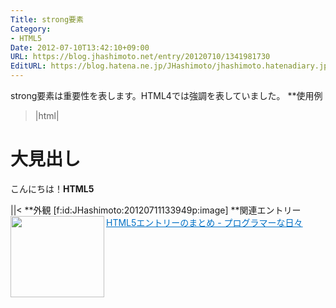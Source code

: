 ```yaml
---
Title: strong要素
Category:
- HTML5
Date: 2012-07-10T13:42:10+09:00
URL: https://blog.jhashimoto.net/entry/20120710/1341981730
EditURL: https://blog.hatena.ne.jp/JHashimoto/jhashimoto.hatenadiary.jp/atom/entry/12921228815717256054
---
```


strong要素は重要性を表します。HTML4では強調を表していました。
**使用例
>|html|
<!DOCTYPE html>
<html lang="ja">
<head>
<title>Hello! HTML5></title>
<meta charset="UTF-8">
</head>
<body>
    <h1>大見出し</h1>
    <p>こんにちは！<strong>HTML5</strong></p>
</body>
||<
**外観
[f:id:JHashimoto:20120711133949p:image]
**関連エントリー
<a href="http://d.hatena.ne.jp/JHashimoto/20120518/1337642816" target="_blank" rel="nofollow"><img class="alignleft" align="left" border="0" src="http://capture.heartrails.com/150x130/shadow?http://d.hatena.ne.jp/JHashimoto/20120518/1337642816" alt="" width="150" height="130" /></a><a style="color:#0070C5;" href="http://d.hatena.ne.jp/JHashimoto/20120518/1337642816" target="_blank" rel="nofollow">HTML5エントリーのまとめ - プログラマーな日々</a><a href="http://b.hatena.ne.jp/entry/http://d.hatena.ne.jp/JHashimoto/20120518/1337642816" target="_blank"><img border="0" src="http://b.hatena.ne.jp/entry/image/http://d.hatena.ne.jp/JHashimoto/20120518/1337642816" alt="" /></a><br style="clear:both;" />
